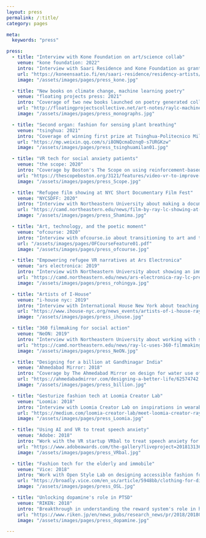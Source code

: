 ```yaml
---
layout: press
permalink: /:title/
category: pages

meta:
  keywords: "press"

press:
  - title: "Interview with Kone Foundation on art/science collab"
    venue: "kone foundation: 2022"
    intro: "Interview with Saari Residence and Kone Foundation as grant recipient, about neuroscience and HRI and how they merge with artistic practices in participatory collaborative work: 'Residiency Artist and Researcher in Media and Video Art: RAY LC.' @ Kone Foundation."
    url: "https://koneensaatio.fi/en/saari-residence/residency-artists/ray-lc/"
    image: "/assets/images/pages/press_kone.jpg"

  - title: "New books on climate change, machine learning poetry"
    venue: "floating projects press: 2021"
    intro: "Coverage of two new books launched on poetry generated collaboratively by human and machine, and on climate action comics for narrative influence, 'RAY LC collecting, compiling and variations, 2 new creative monographs,' @ floating projects press, with Zijing Song, Linda Lai."
    url: "http://floatingprojectscollective.net/art-notes/raylc-machine-human-co-authored-2-new-fp-monographs/"
    image: "/assets/images/pages/press_monographs.jpg"

  - title: "Second organ: fashion for sensing plant breathing"
    venue: "tsinghua: 2021"
    intro: "Coverage of winning first prize at Tsinghua-Politecnico Milano Future Fashion Design contest by mentee Aria Bao, for design of dress for entangled co-habitation with breathing of plants: 'China-Italy Youth Future Fashion Design Contest Winners,' @ Tsinghua, with Aria Bao, Xin Tong."
    url: "https://mp.weixin.qq.com/s/i8ONQcmaDznq0-s7URGKzw"
    image: "/assets/images/pages/press_tsinghuamilan01.jpg"

  - title: "VR tech for social anxiety patients"
    venue: "the scope: 2020"
    intro: "Coverage by Boston's The Scope on using reinforcement-based strategies to treat social anxiety with psychiatrist Stefan Hofmann: 'VR technology used to improve access to mental health treatment,' @ The Scope, with Sai Teja Konda, Rudra Triveda, Ruth Hunger, Stefan Hofmann."
    url: "https://thescopeboston.org/3121/features/video-vr-to-improve-access-mental-health-treatment/"
    image: "/assets/images/pages/press_Scope.jpg"

  - title: "Refugee film showing at NYC Short Documentary Film Fest"
    venue: "NYCSDFF: 2020"
    intro: "Interview with Northeastern University about making a documentary on refugees of Rohingy and showing the work in Pakistan and at NYSDFF: 'Film by Professor RAY LC, SHAMIMA: Memory In My Heart, Showing at NYC Short Documentary Film Festival,' @ NYCSDFF, with Fabeha Monir."
    url: "https://camd.northeastern.edu/news/film-by-ray-lc-showing-at-nyc-short-documentary-film-festival/"
    image: "/assets/images/pages/press_Shamima.jpg"

  - title: "Art, technology, and the poetic moment"
    venue: "ofcourse: 2020"
    intro: "Interview with ofcourse.io about transitioning to art and technology from a neuroscience career, working with vulnerable populations for social good, and designing for poetic moments using by building worlds, 'Interview with RAY LC,' @ ofcourse.io, with Luoying Lin."
    url: "/assets/images/pages/OFCourseFeature01.pdf"
    image: "/assets/images/pages/press_ofcourse.jpg"

  - title: "Empowering refugee VR narratives at Ars Electronica"
    venue: "ars electronica: 2019"
    intro: "Interview with Northeastern University about showing an immersive work about refugee empowerment: 'At Ars Electronica, Faculty Member Ray LC Presents New Project Addressing the Rohingya Refugee Experience through Unique, Immersive Approach,' @ Ars Electronica, with Fabeha Monir."
    url: "https://camd.northeastern.edu/news/ars-electronica-ray-lc-presents-new-project-addressing-the-rohingya-refugee-experience/"
    image: "/assets/images/pages/press_rohingya.jpg"

  - title: "Artists of I-House"
    venue: "i-house nyc: 2019"
    intro: "Interview with International House New York about teaching dance to international students, performing at fall fiesta at Davis Hall, serving as a resident trustee, curating Technology and Social Good Exhibit, and helping to empower refugee storytelling with the Davis Peace Foundation: 'Artist of I-House: RAY LC,' @ I-House NYC."
    url: "https://www.ihouse-nyc.org/news_events/artists-of-i-house-ray-lc/"
    image: "/assets/images/pages/press_ihouse.jpg"

  - title: "360 filmmaking for social action"
    venue: "NeON: 2019"
    intro: "Interview with Northeastern University about working with social groups and vulnerable populations as part of a workshop at NeON Digital Art Festival: 'Artist and Professor RAY LC, Department of Art + Design, Uses 360 Filmmaking for Social Action,' @ NeON, with Fabeha Monir."
    url: "https://camd.northeastern.edu/news/ray-lc-uses-360-filmmaking-for-social-action/"
    image: "/assets/images/pages/press_NeON.jpg"

  - title: "Designing for a billion at Gandhinagar India"
    venue: "Ahmedabad Mirror: 2018"
    intro: "Coverage by The Ahmedabad Mirror on design for water use of hand-cranked washing machine: 'Designing A Better Life: US Students Attend IIT-Gandhinagar, Find Solutions To Problems Rural India Facing,' @ Ahmedabad Mirror, with Yujie Jiang, Wenchi Huang, Echo Jiang, Srishti Johari."
    url: "https://ahmedabadmirror.com/designing-a-better-life/62574742.html"
    image: "/assets/images/pages/press_billion.jpg"

  - title: "Gesturize fashion tech at Loomia Creator Lab"
    venue: "Loomia: 2018"
    intro: "Interview with Loomia Creator Lab on inspirations in wearable technologies and creating haptics-based electronic layers for wearable environmental interactions: 'Meet Loomia Creator RAY LC,' @ Loomia, with Sandy Hsieh, Ezgi Ucar, Madison Maxey."
    url: "https://medium.com/loomia-creator-lab/meet-loomia-creator-ray-lc-5b1653017830"
    image: "/assets/images/pages/press_Loomia.jpg"

  - title: "Using AI and VR to treat speech anxiety"
    venue: "Adobe: 2018"
    intro: "Work with the VR startup VRbal to treat speech anxiety for stutterers using machine-learning powered immersive practice: 'Semifinalist in social impact for app and game design', @ Adobe Awards, with Yuka Fukuoka, Olivia Cabello, Chanel Luu, Jullia Lim."
    url: "https://www.adobeawards.com/the-gallery?liveproject=201813136"
    image: "/assets/images/pages/press_VRbal.jpg"

  - title: "Fashion tech for the elderly and immobile"
    venue: "Vice: 2018"
    intro: "Work with Open Style Lab on designing accessible fashion for the elderly and physically challenged: 'These Students Designed Functional and Stylish Clothes for Disabled Seniors,' @ vice.com, with Michael Tranquili, Alyssa Wardrop, Grace Jun."
    url: "https://broadly.vice.com/en_us/article/5948bb/clothing-for-disabled-people-open-style-lab-parsons"
    image: "/assets/images/pages/press_OSL.jpg"

  - title: "Unlocking dopamine's role in PTSD"
    venue: "RIKEN: 2018"
    intro: "Breakthrough in understanding the reward system's role in helping to recover from traumatic memories: 'Freedom from fear: dopamine's role in unlearning fearful associations,' @ riken.jp, with Akira Uematsu, Adam Weitemier, Luca Aquili, Jenny Koivumaa, Tom McHugh, Josh Johansen."
    url: "https://www.riken.jp/en/news_pubs/research_news/pr/2018/20180627_2/index.html"
    image: "/assets/images/pages/press_dopamine.jpg"

---
```

<p></p>